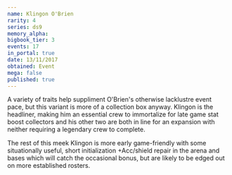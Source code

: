 ```yaml
---
name: Klingon O'Brien
rarity: 4
series: ds9
memory_alpha:
bigbook_tier: 3
events: 17
in_portal: true
date: 13/11/2017
obtained: Event
mega: false
published: true
---
```


A variety of traits help suppliment O'Brien's otherwise lacklustre event pace, but this variant is more of a collection box anyway. Klingon is the headliner, making him an essential crew to immortalize for late game stat boost collectors and his other two are both in line for an expansion with neither requiring a legendary crew to complete.

The rest of this meek Klingon is more early game-friendly with some situationally useful, short initialization +Acc/shield repair in the arena and bases which will catch the occasional bonus, but are likely to be edged out on more established rosters.
